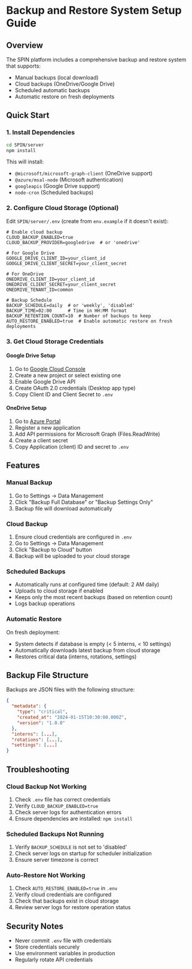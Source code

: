 # Backup and Restore System Setup Guide

## Overview

The SPIN platform includes a comprehensive backup and restore system that supports:
- Manual backups (local download)
- Cloud backups (OneDrive/Google Drive)
- Scheduled automatic backups
- Automatic restore on fresh deployments

## Quick Start

### 1. Install Dependencies

```bash
cd SPIN/server
npm install
```

This will install:
- `@microsoft/microsoft-graph-client` (OneDrive support)
- `@azure/msal-node` (Microsoft authentication)
- `googleapis` (Google Drive support)
- `node-cron` (Scheduled backups)

### 2. Configure Cloud Storage (Optional)

Edit `SPIN/server/.env` (create from `env.example` if it doesn't exist):

```env
# Enable cloud backup
CLOUD_BACKUP_ENABLED=true
CLOUD_BACKUP_PROVIDER=googledrive  # or 'onedrive'

# For Google Drive
GOOGLE_DRIVE_CLIENT_ID=your_client_id
GOOGLE_DRIVE_CLIENT_SECRET=your_client_secret

# For OneDrive
ONEDRIVE_CLIENT_ID=your_client_id
ONEDRIVE_CLIENT_SECRET=your_client_secret
ONEDRIVE_TENANT_ID=common

# Backup Schedule
BACKUP_SCHEDULE=daily  # or 'weekly', 'disabled'
BACKUP_TIME=02:00      # Time in HH:MM format
BACKUP_RETENTION_COUNT=10  # Number of backups to keep
AUTO_RESTORE_ENABLED=true  # Enable automatic restore on fresh deployments
```

### 3. Get Cloud Storage Credentials

#### Google Drive Setup

1. Go to [Google Cloud Console](https://console.cloud.google.com/)
2. Create a new project or select existing one
3. Enable Google Drive API
4. Create OAuth 2.0 credentials (Desktop app type)
5. Copy Client ID and Client Secret to `.env`

#### OneDrive Setup

1. Go to [Azure Portal](https://portal.azure.com/)
2. Register a new application
3. Add API permissions for Microsoft Graph (Files.ReadWrite)
4. Create a client secret
5. Copy Application (client) ID and secret to `.env`

## Features

### Manual Backup

1. Go to Settings → Data Management
2. Click "Backup Full Database" or "Backup Settings Only"
3. Backup file will download automatically

### Cloud Backup

1. Ensure cloud credentials are configured in `.env`
2. Go to Settings → Data Management
3. Click "Backup to Cloud" button
4. Backup will be uploaded to your cloud storage

### Scheduled Backups

- Automatically runs at configured time (default: 2 AM daily)
- Uploads to cloud storage if enabled
- Keeps only the most recent backups (based on retention count)
- Logs backup operations

### Automatic Restore

On fresh deployment:
- System detects if database is empty (< 5 interns, < 10 settings)
- Automatically downloads latest backup from cloud storage
- Restores critical data (interns, rotations, settings)

## Backup File Structure

Backups are JSON files with the following structure:

```json
{
  "metadata": {
    "type": "critical",
    "created_at": "2024-01-15T10:30:00.000Z",
    "version": "1.0.0"
  },
  "interns": [...],
  "rotations": [...],
  "settings": [...]
}
```

## Troubleshooting

### Cloud Backup Not Working

1. Check `.env` file has correct credentials
2. Verify `CLOUD_BACKUP_ENABLED=true`
3. Check server logs for authentication errors
4. Ensure dependencies are installed: `npm install`

### Scheduled Backups Not Running

1. Verify `BACKUP_SCHEDULE` is not set to 'disabled'
2. Check server logs on startup for scheduler initialization
3. Ensure server timezone is correct

### Auto-Restore Not Working

1. Check `AUTO_RESTORE_ENABLED=true` in `.env`
2. Verify cloud credentials are configured
3. Check that backups exist in cloud storage
4. Review server logs for restore operation status

## Security Notes

- Never commit `.env` file with credentials
- Store credentials securely
- Use environment variables in production
- Regularly rotate API credentials

